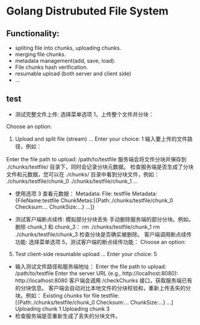 # Golang Distrubuted File System

## Functionality:
  * spliting file into chunks, uploading chunks.
  * merging file chunks.
  * metadata management(add, save, load).
  * File chunks hash verification.
  * resumable upload (both server and client side)
  * ...

## test  
* 测试完整文件上传:
选择菜单选项 1，上传整个文件并分块：

Choose an option:
1. Upload and split file (stream)
...
Enter your choice: 1
输入要上传的文件路径，例如：

Enter the file path to upload: /path/to/testfile
服务端会将文件分块并保存到 ./chunks/testfile/ 目录下，同时会记录分块元数据。
检查服务端是否生成了分块文件和元数据，您可以在 ./chunks/ 目录中看到分块文件，例如：
./chunks/testfile/chunk_0
./chunks/testfile/chunk_1
...
* 使用选项 3 查看元数据：
Metadata: 
File: testfile
Metadata: {FileName:testfile ChunkMetas:[{Path:./chunks/testfile/chunk_0 Checksum:... ChunkSize:...} ...]}

* 测试客户端断点续传:
模拟部分分块丢失
手动删除服务端的部分分块。例如，删除 chunk_1 和 chunk_3：
rm ./chunks/testfile/chunk_1
rm ./chunks/testfile/chunk_3
检查分块是否确实被删除。
客户端调用断点续传功能:
选择菜单选项 5，测试客户端的断点续传功能：
Choose an option:
5. Test client-side resumable upload
...
Enter your choice: 5
* 输入测试文件路径和服务端地址：
Enter the file path to upload: /path/to/testfile
Enter the server URL (e.g., http://localhost:8080): http://localhost:8080
客户端会调用 /checkChunks 接口，获取服务端已有的分块信息。
客户端会自动对比本地文件的分块校验和，重新上传丢失的分块。例如：
Existing chunks for file testfile: [{Path:./chunks/testfile/chunk_0 Checksum:... ChunkSize:...} ...]
Uploading chunk 1
Uploading chunk 3
* 检查服务端是否重新生成了丢失的分块文件。
